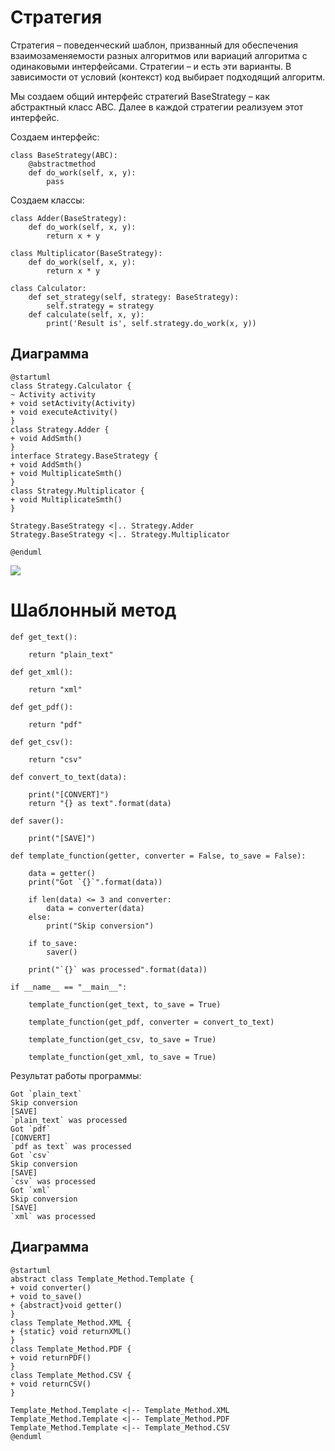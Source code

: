 # Стратегия

Стратегия – поведенческий шаблон, призванный для обеспечения взаимозаменяемости разных алгоритмов или вариаций алгоритма с одинаковыми интерфейсами. Стратегии – и есть эти варианты. В зависимости от условий (контекст) код выбирает подходящий алгоритм. 

Мы создаем общий интерфейс стратегий BaseStrategy – как абстрактный класс ABC. Далее в каждой стратегии реализуем этот интерфейс.

Создаем интерфейс:

```
class BaseStrategy(ABC):
    @abstractmethod
    def do_work(self, x, y):
        pass
```

Создаем классы:

```
class Adder(BaseStrategy):
    def do_work(self, x, y):
        return x + y
```

```
class Multiplicator(BaseStrategy):
    def do_work(self, x, y):
        return x * y
```

```
class Calculator:
    def set_strategy(self, strategy: BaseStrategy):
        self.strategy = strategy
    def calculate(self, x, y):
        print('Result is', self.strategy.do_work(x, y))
```

## Диаграмма

```
@startuml
class Strategy.Calculator {
~ Activity activity
+ void setActivity(Activity)
+ void executeActivity()
}
class Strategy.Adder {
+ void AddSmth()
}
interface Strategy.BaseStrategy {
+ void AddSmth()
+ void MultiplicateSmth()
}
class Strategy.Multiplicator {
+ void MultiplicateSmth()
}

Strategy.BaseStrategy <|.. Strategy.Adder
Strategy.BaseStrategy <|.. Strategy.Multiplicator

@enduml

```
![](https://github.com/Smipos/TMP/blob/main/practices/practice_3/strategy/strategy.jpg)

# Шаблонный метод
```
def get_text():
     
    return "plain_text"
 
def get_xml():
     
    return "xml"
 
def get_pdf():
     
    return "pdf"
 
def get_csv():
     
    return "csv"
 
def convert_to_text(data):
     
    print("[CONVERT]")
    return "{} as text".format(data)
 
def saver():
     
    print("[SAVE]")

def template_function(getter, converter = False, to_save = False):

    data = getter()
    print("Got `{}`".format(data))
 
    if len(data) <= 3 and converter:
        data = converter(data)
    else:
        print("Skip conversion")

    if to_save:
        saver()
 
    print("`{}` was processed".format(data))
 
if __name__ == "__main__":
 
    template_function(get_text, to_save = True)
 
    template_function(get_pdf, converter = convert_to_text)
 
    template_function(get_csv, to_save = True)
 
    template_function(get_xml, to_save = True)
```

Результат работы программы:

```
Got `plain_text`
Skip conversion
[SAVE]
`plain_text` was processed 
Got `pdf`
[CONVERT]
`pdf as text` was processed
Got `csv`
Skip conversion
[SAVE]
`csv` was processed
Got `xml`
Skip conversion
[SAVE]
`xml` was processed
```
## Диаграмма

```
@startuml
abstract class Template_Method.Template {
+ void converter()
+ void to_save()
+ {abstract}void getter() 
}
class Template_Method.XML {
+ {static} void returnXML()
}
class Template_Method.PDF {
+ void returnPDF()
}
class Template_Method.CSV {
+ void returnCSV()
}

Template_Method.Template <|-- Template_Method.XML
Template_Method.Template <|-- Template_Method.PDF
Template_Method.Template <|-- Template_Method.CSV
@enduml
```
